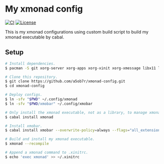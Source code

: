 # My xmonad config

[![CI](https://github.com/a5ob7r/xmonad-config/actions/workflows/ci.yaml/badge.svg)](https://github.com/a5ob7r/xmonad-config/actions/workflows/ci.yaml)
[![License](https://img.shields.io/badge/License-BSD_3--Clause-blue.svg)](https://opensource.org/licenses/BSD-3-Clause)

This is my xmonad configurations using custom build script to build my xmonad executable by cabal.

## Setup

```sh
# Install dependencies.
$ pacman -S git xorg-server xorg-apps xorg-xinit xorg-xmessage libx11 libxft libxinerama libxrandr libxss pkgconf

# Clone this repository.
$ git clone https://github.com/a5ob7r/xmonad-config.git
$ cd xmonad-config

# Deploy configs.
$ ln -sfv "$PWD" ~/.config/xmonad
$ ln -sfv "$PWD/xmobar" ~/.config/xmobar

# Only install the xmonad executable, not as a library, to manage xmonad.
$ cabal install xmonad

# Install xmobar.
$ cabal install xmobar --overwrite-policy=always --flags="all_extensions"

# Build and install my xmonad executable.
$ xmonad --recompile

# Append a xmonad command to .xinitrc.
$ echo 'exec xmonad' >> ~/.xinitrc
```
